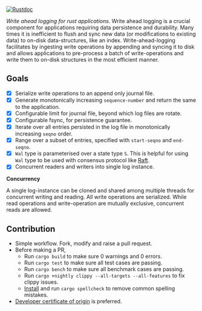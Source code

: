 [![Rustdoc](https://img.shields.io/badge/rustdoc-hosted-blue.svg)](https://docs.rs/wral)

_Write ahead logging for rust applications_. Write ahead logging is a
crucial component for applications requiring data persistence and durability.
Many times it is inefficient to flush and sync new data (or modifications
to existing data) to on-disk data-structures, like an index.
Write-ahead-logging facilitates by ingesting write operations by appending
and syncing it to disk and allows applications to pre-process a batch of
write-operations and write them to on-disk structures in the most efficient
manner.

Goals
-----

* [x] Serialize write operations to an append only journal file.
* [x] Generate monotonically increasing `sequence-number` and return the
  same to the application.
* [x] Configurable limit for journal file, beyond which log files are rotate.
* [x] Configurable fsync, for persistence guarantee.
* [x] Iterate over all entries persisted in the log file in monotonically
  increasing `seqno` order.
* [x] Range over a subset of entries, specified with `start-seqno` and
  `end-seqno`.
* [x] `Wal` type is parameterised over a state type `S`. This is helpful for
  using `Wal` type to be used with consensus protocol like [Raft][raft].
* [x] Concurrent readers and writers into single log instance.

**Concurrency**

A single log-instance can be cloned and shared among multiple threads
for concurrent writing and reading. All write operations are serialized.
While read operations and write-operation are mutually exclusive,
concurrent reads are allowed.

Contribution
------------

* Simple workflow. Fork, modify and raise a pull request.
* Before making a PR,
  * Run `cargo build` to make sure 0 warnings and 0 errors.
  * Run `cargo test` to make sure all test cases are passing.
  * Run `cargo bench` to make sure all benchmark cases are passing.
  * Run `cargo +nightly clippy --all-targets --all-features` to fix clippy issues.
  * [Install][spellcheck] and run `cargo spellcheck` to remove common spelling mistakes.
* [Developer certificate of origin][dco] is preferred.

[spellcheck]: https://github.com/drahnr/cargo-spellcheck
[dco]: https://developercertificate.org/
[raft]: https://raft.github.io
